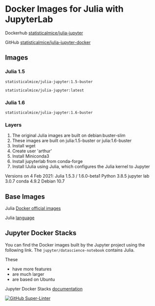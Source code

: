 # Docker Images for Julia with JupyterLab

Dockerhub [statisticalmice/julia-jupyter](https://hub.docker.com/repository/docker/statisticalmice/julia-jupyter)

GitHub [statisticalmice/julia-jupyter-docker](https://github.com/StatisticalMice/julia-jupyter-docker)

## Images

### Julia 1.5

`statisticalmice/julia-jupyter:1.5-buster`

`statisticalmice/julia-jupyter:latest`

### Julia 1.6

`statisticalmice/julia-jupyter:1.6-buster`

### Layers

1. The original Julia images are built on debian:buster-slim
2. These images are built on julia:1.5-buster or julia:1.6-buster
3. Install wget
4. Create user 'arthur'
5. Install Miniconda3
6. Install jupyterlab from conda-forge
7. Install IJulia using Julia, which configures the Julia kernel to Jupyter

Versions on 4 Feb 2021:
Julia       1.5.3 / 1.6.0-beta1
Python      3.8.5
jupyter lab 3.0.7
conda       4.9.2
Debian      10.7

## Base Images

Julia [Docker official images](https://hub.docker.com/_/julia)

Julia [language](https://julialang.org)

## Jupyter Docker Stacks

You can find the Docker images built by the Jupyter project using the following link. The `jupyter/datascience-notebook` contains Julia.

These
* have more features
* are much larger
* are based on Ubuntu

Jupyter Docker Stacks [documentation](https://jupyter-docker-stacks.readthedocs.io/en/latest/)

[![GitHub Super-Linter](https://github.com/StatisticalMice/julia-jupyter-docker/workflows/Super-Linter/badge.svg)](https://github.com/marketplace/actions/super-linter)
